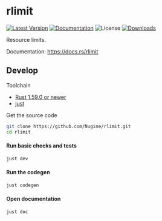 # rlimit

[![Latest Version]][crates.io]
[![Documentation]][docs.rs] 
![License]
[![Downloads]][downloads]

Resource limits.

[crates.io]: https://crates.io/crates/rlimit
[Latest Version]: https://img.shields.io/crates/v/rlimit.svg
[Documentation]: https://docs.rs/rlimit/badge.svg
[docs.rs]: https://docs.rs/rlimit
[License]: https://img.shields.io/crates/l/rlimit.svg
[downloads]: https://img.shields.io/crates/d/rlimit

Documentation: <https://docs.rs/rlimit>

## Develop

Toolchain

+ [Rust 1.59.0 or newer](https://rustup.rs/)
+ [just](https://github.com/casey/just)

Get the source code

```bash
git clone https://github.com/Nugine/rlimit.git
cd rlimit
```

#### Run basic checks and tests

```bash
just dev
```

#### Run the codegen

```bash
just codegen
```

#### Open documentation

```bash
just doc
```

